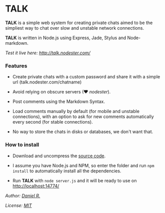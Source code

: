 # TALK

**TALK** is a simple web system for creating private chats aimed to be the simpliest way to chat over slow and unstable network connections.

**TALK** is written in Node.js using Express, Jade, Stylus and Node-markdown.

*Test it live here: <http://talk.nodester.com/>*

### Features

- Create private chats with a custom password and share it with a simple url (talk.nodester.com/chatname)

- Avoid relying on obscure servers (&hearts; *nodester*).

- Post comments using the Markdown Syntax.

- Load comments manually by default (for mobile and unstable connections), with an option to ask for new comments automatically every second (for stable connections).

- No way to store the chats in disks or databases, we don't want that.

### How to install

- Download and uncompress the [source code](https://github.com/sadasant/TALK/zipball/master).

- I assume you have Node.js and NPM, so enter the folder and run `npm install` to automatically install all the dependencies.

- Run **TALK** with `node server.js` and it will be ready to use on <http://localhost:14774/>

  

*Author: [Daniel R.](http://sadasant.com/)*

*License: [MIT](http://opensource.org/licenses/mit-license.php)*
